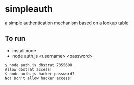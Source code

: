 # simpleauth
a simple authentication mechanism based on a lookup table

## To run
- install node
- node auth.js \<username\> \<password\>

```
$ node auth.js dbstrat 7355608
Allow dbstrat access!
$ node auth.js hacker password?
No! Don't allow hacker access!


